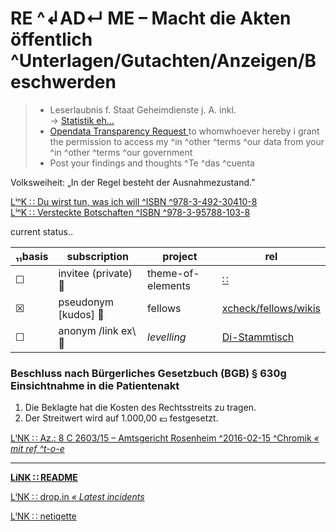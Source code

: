 # RE ^↲AD↵ ME – Macht die Akten öffentlich ^Unterlagen/Gutachten/Anzeigen/Beschwerden

> * Leserlaubnis f. Staat Geheimdienste j. A. inkl.  
> → [ Statistik eh… ][netupload]
> * [ Opendata Transparency Request ][pamflete] 
> to whomwhoever hereby i grant the permission to access my ^in ^other ^terms ^our data from your ^in ^other ^terms ^our government
> * Post your findings and thoughts ^Te ^das ^cuenta  

Volksweiheit: „In der Regel besteht der Ausnahmezustand.”

[ LⁱⁿK ∷ Du wirst tun, was ich will ^ISBN ^978-3-492-30410-8 ][hypnose]  
[ LⁱⁿK ∷ Versteckte Botschaften ^ISBN ^978-3-95788-103-8 ][steganographie]  


[netupload]: https://www.rollator-parcours.com/include/0ffSite/fritzerPointRoute-Online-Zähler.csv
[pamflete]: https://gitlab.com/xcheck/fellows/wikis/«-email-2-board-broad-with-annotidion-annotation-↲-↵
[hypnose]: https://www.piper.de/buecher/du-wirst-tun-was-ich-will-isbn-978-3-492-30410-8
[steganographie]: https://www.dpunkt.de/buecher/12500/9783957881038-versteckte-botschaften-(telepolis).html


current status‥

| ₁₁basis | subscription | project | rel |
| --- | -- | -- | --|
| ☐ | invitee (private) :file_folder: | theme-of-elements | [ ∷ ](https://gitlab.com/xcheck/theme-of-elements/wikis/home) |
| ☒ | pseudonym [kudos] :footprints: | fellows | [ xcheck/fellows/wikis ](https://gitlab.com/xcheck/fellows/wikis/home) |
| ☐ | anonym /link ex\ :bouquet: | _levelling_ | [ Di-Stammtisch ](https://www.facebook.com/groups/DiStammtisch/) |


### Beschluss nach Bürgerliches Gesetzbuch (BGB) § 630g Einsichtnahme in die Patientenakt

1.  Die Beklagte hat die Kosten des Rechtsstreits zu tragen.
2.  Der Streitwert wird auf 1.000,00 :euro: festgesetzt.

[ LⁱNK ∷ Az.: 8 C 2603/15 – Amtsgericht Rosenheim ^2016-02-15 ^Chromik _« mit ref ^t-o-e_ ]($1680829)

---
**[ LiNK ∷ README ](./README.md)**

[ LⁱNK ∷ drop.in _« Latest incidents_ ](./drop_in.md)

[ LⁱNK ∷ netiqette ](./netiqette.md)
